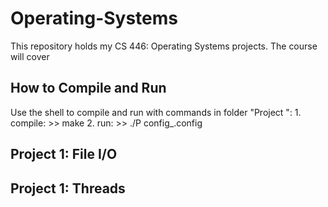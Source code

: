 # Operating-Systems

This repository holds my CS 446: Operating Systems projects. The course will cover 

## How to Compile and Run				  

Use the shell to compile and run with commands in folder "Project <project-nun>":
	1. compile: >> make
	2. run: >> ./P<project-num> config_<file-num>.config

## Project 1: File I/O 			     



## Project 1: Threads


